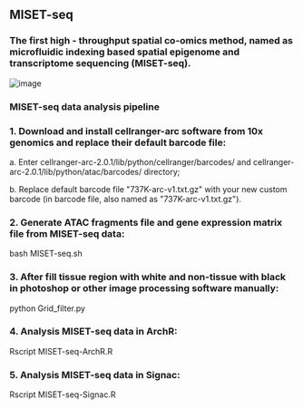 ## MISET-seq
### The first high - throughput spatial co-omics method, named as microfluidic indexing based spatial epigenome and transcriptome sequencing (MISET-seq).

![image](https://raw.githubusercontent.com/gpenglab/MISET-seq/main/MISET-seq.png)

### MISET-seq data analysis pipeline
### 1. Download and install cellranger-arc software from 10x genomics and replace their default barcode file:
a. Enter cellranger-arc-2.0.1/lib/python/cellranger/barcodes/ and cellranger-arc-2.0.1/lib/python/atac/barcodes/ directory;

b. Replace default barcode file "737K-arc-v1.txt.gz" with your new custom barcode (in barcode file, also named as "737K-arc-v1.txt.gz").

### 2. Generate ATAC fragments file and gene expression matrix file from MISET-seq data:
bash MISET-seq.sh

### 3. After fill tissue region with white and non-tissue with black in photoshop or other image processing software manually:
python Grid_filter.py

### 4. Analysis MISET-seq data in ArchR:
Rscript MISET-seq-ArchR.R

### 5. Analysis MISET-seq data in Signac:
Rscript MISET-seq-Signac.R
